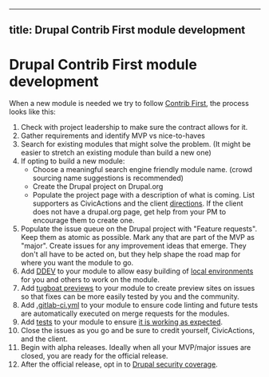 ______________________________________________________________________

## title: Drupal Contrib First module development

# Drupal Contrib First module development

When a new module is needed we try to follow [Contrib First](../../../common-practices-tools/contribution/contrib-first.md), the process looks like this:

1. Check with project leadership to make sure the contract allows for it.
1. Gather requirements and identify MVP vs nice-to-haves
1. Search for existing modules that might solve the problem. (It might be easier to stretch an existing module than build a new one)
1. If opting to build a new module:
    - Choose a meaningful search engine friendly module name. (crowd sourcing name suggestions is recommended)
    - Create the Drupal project on Drupal.org
    - Populate the project page with a description of what is coming. List supporters as CivicActions and the client [directions](./drupal-for-drupal-engineers.md#contribution-to-drupalorg-modules-and-themes). If the client does not have a drupal.org page, get help from your PM to encourage them to create one.
1. Populate the issue queue on the Drupal project with "Feature requests". Keep them as atomic as possible. Mark any that are part of the MVP as "major". Create issues for any improvement ideas that emerge. They don't all have to be acted on, but they help shape the road map for where you want the module to go.
1. Add [DDEV](https://github.com/ddev/ddev-drupal-contrib) to your module to allow easy building of [local environments](./drupal-for-drupal-engineers.md#local-development) for you and others to work on the module.
1. Add [tugboat previews](https://www.drupal.org/docs/develop/git/using-git-to-contribute-to-drupal/using-tugboat-previews-on-drupal-core-and-contrib-merge-requests) to your module to create preview sites on issues so that fixes can be more easily tested by you and the community.
1. Add [.gitlab-ci.yml](https://www.drupal.org/docs/develop/git/using-gitlab-to-contribute-to-drupal/gitlab-ci) to your module to ensure code linting and future tests are automatically executed on merge requests for the modules.
1. Add [tests](https://www.drupal.org/docs/develop/creating-modules/basic-module-building-tutorial-lorem-ipsum-generator/testing-a-drupal-module) to your module to ensure [it is working as expected](./drupal-for-drupal-engineers.md#testing).
1. Close the issues as you go and be sure to credit yourself, CivicActions, and the client.
1. Begin with alpha releases. Ideally when all your MVP/major issues are closed, you are ready for the official release.
1. After the official release, opt in to [Drupal security coverage](https://www.drupal.org/drupal-security-team/security-advisory-process-and-permissions-policy).
